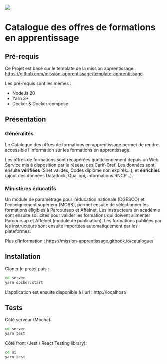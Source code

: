 <!-- [![Uptime](https://img.shields.io/endpoint?url=https%3A%2F%2Fraw.githubusercontent.com%2Fmission-apprentissage%2Fupptime%2Fmaster%2Fapi%2Fcatalogue%2Fuptime.json)](https://mission-apprentissage.github.io/upptime/history/catalogue) -->
<!-- [![codecov](https://codecov.io/gh/mission-apprentissage/catalogue-apprentissage/branch/master/graph/badge.svg?token=PNKREEQN2Z)](https://codecov.io/gh/mission-apprentissage/catalogue-apprentissage) -->

![](https://avatars1.githubusercontent.com/u/63645182?s=200&v=4)

# Catalogue des offres de formations en apprentissage

## Pré-requis

Ce Projet est basé sur le template de la mission apprentissage: https://github.com/mission-apprentissage/template-apprentissage

Les pré-requis sont les mêmes :

- NodeJs 20
- Yarn 3+
- Docker & Docker-compose

## Présentation

### Généralités

Le Catalogue des offres de formations en apprentissage permet de rendre accessible l'information sur les formations en apprentissage.

Les offres de formations sont récupérées quotidiennement depuis un Web Service mis à disposition par le réseau des Carif-Oref.
Les données sont ensuite **vérifiées** (Siret valides, Codes diplôme non expirés...), et **enrichies** (ajout des données Datadock, Qualiopi, informations RNCP...).

### Ministères éducatifs

Un module de paramétrage pour l'éducation nationale (DGESCO) et l'enseignement supérieur (MOSS), permet ensuite de sélectionner les formations éligibles à Parcoursup et Affelnet.
Les instructeurs en académie sont ensuite sollicités pour valider les formations qui doivent alimenter Parcoursup et Affelnet (module de publication).
Les formations publiées par les instructeurs sont ensuite importées automatiquement par les plateformes.

Plus d'information : https://mission-apprentissage.gitbook.io/catalogue/

## Installation

Cloner le projet puis :

```bash {"id":"01J7NR1Z31X1SZ0KMG9E30KMTF"}
cd server
yarn docker:start
```

L'application est ensuite disponible à l'url : http://localhost/

## Tests

Côté serveur (Mocha):

```bash {"id":"01J7NR1Z31X1SZ0KMG9HX6P8MM"}
cd server
yarn test
```

Côté front (Jest / React Testing library):

```bash {"id":"01J7NR1Z31X1SZ0KMG9NG4E5H2"}
cd ui
yarn test
```
